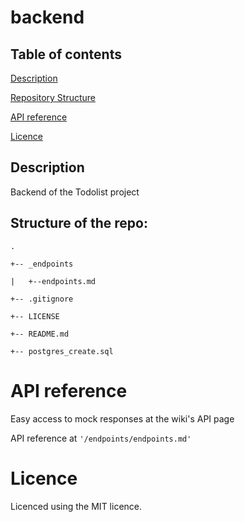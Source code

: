 # backend
## Table of contents
[Description](#description)


[Repository Structure](#structure-of-the-repo)

[API reference](#api-reference)

[Licence](#licence)

## Description
Backend of the Todolist project

## Structure of the repo:

```
.

+-- _endpoints

|   +--endpoints.md

+-- .gitignore

+-- LICENSE

+-- README.md

+-- postgres_create.sql

```

# API reference
Easy access to mock responses at the wiki's API page

API reference at `'/endpoints/endpoints.md'`

# Licence
Licenced using the MIT licence.
